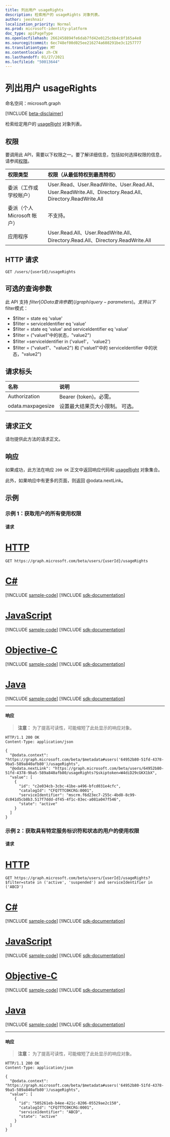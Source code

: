 ```yaml
---
title: 列出用户 usageRights
description: 检索用户的 usageRights 对象列表。
author: jeeshnair
localization_priority: Normal
ms.prod: microsoft-identity-platform
doc_type: apiPageType
ms.openlocfilehash: 2662458894fe6dab7fd42e0125c6b4c8f165a4e8
ms.sourcegitcommit: 6ec748ef00d025ee216274a608291be3c1257777
ms.translationtype: MT
ms.contentlocale: zh-CN
ms.lasthandoff: 01/27/2021
ms.locfileid: "50013644"
---
```

# <a name="list-user-usagerights"></a>列出用户 usageRights
命名空间：microsoft.graph

[!INCLUDE [beta-disclaimer](../../includes/beta-disclaimer.md)]

检索给定用户的 [usageRight](../resources/usageright.md) 对象列表。

## <a name="permissions"></a>权限
要调用此 API，需要以下权限之一。要了解详细信息，包括如何选择权限的信息，请参阅[权限](/graph/permissions-reference)。

|权限类型|权限（从最低特权到最高特权）|
|:---|:---|
|委派（工作或学校帐户）|User.Read、User.ReadWrite、User.Read.All、User.ReadWrite.All、Directory.Read.All、Directory.ReadWrite.All|
|委派（个人 Microsoft 帐户）|不支持。|
|应用程序|User.Read.All、User.ReadWrite.All、Directory.Read.All、Directory.ReadWrite.All|

## <a name="http-request"></a>HTTP 请求

<!-- {
  "blockType": "ignored"
}
-->
``` http
GET /users/{userId}/usageRights
```

## <a name="optional-query-parameters"></a>可选的查询参数
此 API 支持 $filter [OData 查询参数](/graph/query-parameters)。 支持以下$filter模式：

- $filter = state eq 'value'
- $filter = serviceIdentifier eq 'value'
- $filter = state eq 'value' and serviceIdentifier eq 'value'
- $filter = ("value1"中的状态，"value2") 
- $filter =serviceIdentifier in ('value1'， 'value2') 
- $filter = ("value1"、"value2") 和 ("value1"中的 serviceIdentifier 中的状态，"value2") 

## <a name="request-headers"></a>请求标头
|名称|说明|
|:---|:---|
|Authorization|Bearer {token}。必需。|
|odata.maxpagesize|设置最大结果页大小限制。 可选。|

## <a name="request-body"></a>请求正文
请勿提供此方法的请求正文。

## <a name="response"></a>响应
如果成功，此方法在响应 `200 OK` 正文中返回响应代码和 [usageRight](../resources/usageright.md) 对象集合。

此外，如果响应中有更多的页面，则返回 @odata.nextLink。

## <a name="examples"></a>示例

### <a name="example-1-get-all-usage-rights-for-a-user"></a>示例 1：获取用户的所有使用权限

#### <a name="request"></a>请求

# <a name="http"></a>[HTTP](#tab/http)
<!-- {
  "blockType": "request",
  "name": "list_usageright"
}
-->
``` http
GET https://graph.microsoft.com/beta/users/{userId}/usageRights
```
# <a name="c"></a>[C#](#tab/csharp)
[!INCLUDE [sample-code](../includes/snippets/csharp/list-usageright-csharp-snippets.md)]
[!INCLUDE [sdk-documentation](../includes/snippets/snippets-sdk-documentation-link.md)]

# <a name="javascript"></a>[JavaScript](#tab/javascript)
[!INCLUDE [sample-code](../includes/snippets/javascript/list-usageright-javascript-snippets.md)]
[!INCLUDE [sdk-documentation](../includes/snippets/snippets-sdk-documentation-link.md)]

# <a name="objective-c"></a>[Objective-C](#tab/objc)
[!INCLUDE [sample-code](../includes/snippets/objc/list-usageright-objc-snippets.md)]
[!INCLUDE [sdk-documentation](../includes/snippets/snippets-sdk-documentation-link.md)]

# <a name="java"></a>[Java](#tab/java)
[!INCLUDE [sample-code](../includes/snippets/java/list-usageright-java-snippets.md)]
[!INCLUDE [sdk-documentation](../includes/snippets/snippets-sdk-documentation-link.md)]

---


#### <a name="response"></a>响应
>**注意：** 为了提高可读性，可能缩短了此处显示的响应对象。
<!-- {
  "blockType": "response",
  "truncated": true,
  "@odata.type": "Collection(microsoft.graph.usageRight)"
}
-->
``` http
HTTP/1.1 200 OK
Content-Type: application/json

{
  "@odata.context": "https://graph.microsoft.com/beta/$metadata#users('64952b80-51fd-4378-9ba5-589a840afb80')/usageRights",
  "@odata.nextLink": "https://graph.microsoft.com/beta/users/64952b80-51fd-4378-9ba5-589a840afb80/usageRights?$skiptoken=W4diD29cGKX1bX",
  "value": [
    {
      "id": "c2e034cb-3cbc-41be-a496-bfcd031e4cfc",
      "catalogId": "CFQ7TTC0KCRG:0001",
      "serviceIdentifier": "mscrm.f6d23ec7-255c-4bd8-8c99-dc041d5cb8b3.517f7ddd-df45-4f1c-83ec-a081a047f546",
      "state": "active"
    }
  ]
}
```

### <a name="example-2-get-usage-rights-for-a-user-with-specific-service-identifiers-and-states"></a>示例 2：获取具有特定服务标识符和状态的用户的使用权限

#### <a name="request"></a>请求


# <a name="http"></a>[HTTP](#tab/http)
<!-- {
  "blockType": "request",
  "name": "list_usageright"
}
-->
``` http
GET https://graph.microsoft.com/beta/users/{userId}/usageRights?$filter=state in ('active', 'suspended') and serviceIdentifier in ('ABCD')
```
# <a name="c"></a>[C#](#tab/csharp)
[!INCLUDE [sample-code](../includes/snippets/csharp/list-usageright-csharp-snippets.md)]
[!INCLUDE [sdk-documentation](../includes/snippets/snippets-sdk-documentation-link.md)]

# <a name="javascript"></a>[JavaScript](#tab/javascript)
[!INCLUDE [sample-code](../includes/snippets/javascript/list-usageright-javascript-snippets.md)]
[!INCLUDE [sdk-documentation](../includes/snippets/snippets-sdk-documentation-link.md)]

# <a name="objective-c"></a>[Objective-C](#tab/objc)
[!INCLUDE [sample-code](../includes/snippets/objc/list-usageright-objc-snippets.md)]
[!INCLUDE [sdk-documentation](../includes/snippets/snippets-sdk-documentation-link.md)]

# <a name="java"></a>[Java](#tab/java)
[!INCLUDE [sample-code](../includes/snippets/java/list-usageright-java-snippets.md)]
[!INCLUDE [sdk-documentation](../includes/snippets/snippets-sdk-documentation-link.md)]

---


#### <a name="response"></a>响应
>**注意：** 为了提高可读性，可能缩短了此处显示的响应对象。
<!-- {
  "blockType": "response",
  "truncated": true,
  "@odata.type": "Collection(microsoft.graph.usageRight)"
}
-->
``` http
HTTP/1.1 200 OK
Content-Type: application/json

{
  "@odata.context": "https://graph.microsoft.com/beta/$metadata#users('64952b80-51fd-4378-9ba5-589a840afb80')/usageRights",
  "value": [
    {
      "id": "505261eb-b4ee-421c-8206-05529ae2c150",
      "catalogId": "CFQ7TTC0KCRG:0001",
      "serviceIdentifier": "ABCD",
      "state": "active"
    }
  ]
}
```
